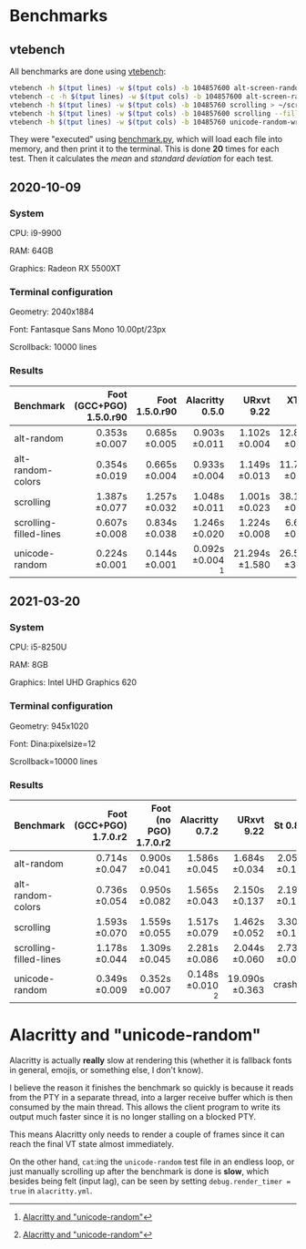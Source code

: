 # Benchmarks

## vtebench

All benchmarks are done using [vtebench](https://github.com/alacritty/vtebench):

```sh
vtebench -h $(tput lines) -w $(tput cols) -b 104857600 alt-screen-random-write > ~/alt-random
vtebench -c -h $(tput lines) -w $(tput cols) -b 104857600 alt-screen-random-write > ~/alt-random-colors
vtebench -h $(tput lines) -w $(tput cols) -b 10485760 scrolling > ~/scrolling
vtebench -h $(tput lines) -w $(tput cols) -b 104857600 scrolling --fill-lines > ~/scrolling-filled-lines
vtebench -h $(tput lines) -w $(tput cols) -b 10485760 unicode-random-write > ~/unicode-random
```

They were "executed" using [benchmark.py](../scripts/benchmark.py),
which will load each file into memory, and then print it to the
terminal. This is done **20** times for each test. Then it calculates
the _mean_ and _standard deviation_ for each test.


## 2020-10-09

### System

CPU: i9-9900

RAM: 64GB

Graphics: Radeon RX 5500XT


### Terminal configuration

Geometry: 2040x1884

Font: Fantasque Sans Mono 10.00pt/23px

Scrollback: 10000 lines


### Results


| Benchmark              | Foot (GCC+PGO) 1.5.0.r90 | Foot 1.5.0.r90 |    Alacritty 0.5.0 |     URxvt 9.22 |      XTerm 360 |
|------------------------|-------------------------:|---------------:|-------------------:|---------------:|---------------:|
| alt-random             |            0.353s ±0.007 |  0.685s ±0.005 | 0.903s ±0.011      |  1.102s ±0.004 | 12.886s ±0.064 |
| alt-random-colors      |            0.354s ±0.019 |  0.665s ±0.004 | 0.933s ±0.004      |  1.149s ±0.013 | 11.739s ±0.093 |
| scrolling              |            1.387s ±0.077 |  1.257s ±0.032 | 1.048s ±0.011      |  1.001s ±0.023 | 38.187s ±0.192 |
| scrolling-filled-lines |            0.607s ±0.008 |  0.834s ±0.038 | 1.246s ±0.020      |  1.224s ±0.008 |  6.619s ±0.166 |
| unicode-random         |            0.224s ±0.001 |  0.144s ±0.001 | 0.092s ±0.004 [^1] | 21.294s ±1.580 | 26.594s ±3.801 |


## 2021-03-20

### System

CPU: i5-8250U

RAM: 8GB

Graphics: Intel UHD Graphics 620


### Terminal configuration

Geometry: 945x1020

Font: Dina:pixelsize=12

Scrollback=10000 lines


### Results


| Benchmark              | Foot (GCC+PGO) 1.7.0.r2 | Foot (no PGO) 1.7.0.r2 |    Alacritty 0.7.2 |       URxvt 9.22 |      St 0.8.4 |       XTerm 366 |
|------------------------|------------------------:|-----------------------:|-------------------:|-----------------:|--------------:|----------------:|
| alt-random             |           0.714s ±0.047 |          0.900s ±0.041 | 1.586s ±0.045      |    1.684s ±0.034 | 2.054s ±0.121 |  37.205s ±0.252 |
| alt-random-colors      |           0.736s ±0.054 |          0.950s ±0.082 | 1.565s ±0.043      |    2.150s ±0.137 | 2.195s ±0.154 |  33.112s ±0.167 |
| scrolling              |           1.593s ±0.070 |          1.559s ±0.055 | 1.517s ±0.079      |    1.462s ±0.052 | 3.308s ±0.133 | 134.432s ±0.436 |
| scrolling-filled-lines |           1.178s ±0.044 |          1.309s ±0.045 | 2.281s ±0.086      |    2.044s ±0.060 | 2.732s ±0.056 |  20.753s ±0.067 |
| unicode-random         |           0.349s ±0.009 |          0.352s ±0.007 | 0.148s ±0.010 [^1] |   19.090s ±0.363 |       crashed |  15.579s ±0.093 |

[^1]: [Alacritty and "unicode-random"](#alacritty-and-unicode-random)


# Alacritty and "unicode-random"

Alacritty is actually **really** slow at rendering this (whether it is
fallback fonts in general, emojis, or something else, I don't know).

I believe the reason it finishes the benchmark so quickly is because
it reads from the PTY in a separate thread, into a larger receive
buffer which is then consumed by the main thread. This allows the
client program to write its output much faster since it is no longer
stalling on a blocked PTY.

This means Alacritty only needs to render a couple of frames since it
can reach the final VT state almost immediately.

On the other hand, `cat`:ing the `unicode-random` test file in an
endless loop, or just manually scrolling up after the benchmark is
done is **slow**, which besides being felt (input lag), can be seen by
setting `debug.render_timer = true` in `alacritty.yml`.
